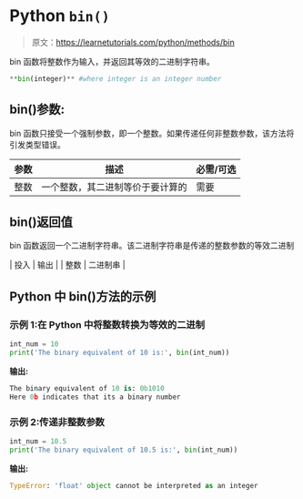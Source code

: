 # Python `bin()`

> 原文：<https://learnetutorials.com/python/methods/bin>

bin 函数将整数作为输入，并返回其等效的二进制字符串。

```py
**bin(integer)** #where integer is an integer number 

```

## bin()参数:

bin 函数只接受一个强制参数，即一个整数。如果传递任何非整数参数，该方法将引发类型错误。

| 参数 | 描述 | 必需/可选 |
| --- | --- | --- |
| 整数 | 一个整数，其二进制等价于要计算的 | 需要 |

## bin()返回值

bin 函数返回一个二进制字符串。该二进制字符串是传递的整数参数的等效二进制

| 投入 | 输出 |
| 整数 | 二进制串 |

## Python 中 bin()方法的示例

### 示例 1:在 Python 中将整数转换为等效的二进制

```py
int_num = 10
print('The binary equivalent of 10 is:', bin(int_num)) 

```

**输出:**

```py
The binary equivalent of 10 is: 0b1010 
Here 0b indicates that its a binary number 
```

### 示例 2:传递非整数参数

```py
int_num = 10.5
print('The binary equivalent of 10.5 is:', bin(int_num)) 

```

**输出:**

```py
TypeError: 'float' object cannot be interpreted as an integer 
```
